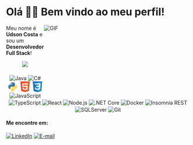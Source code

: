 # Olá 👋🏻 Bem vindo ao meu perfil!

<img align="right" alt="GIF" src="https://img.freepik.com/free-vector/cute-man-working-computer-with-coffee-cartoon-vector-icon-illustration-people-technology-icon-concept-isolated-premium-vector-flat-cartoon-style_138676-3868.jpg" width="400" height="200" />

Meu nome é **Udson Costa** e sou um **Desenvolvedor Full Stack**!

<div align="center">
<img src="https://github-readme-stats.vercel.app/api/top-langs/?username=udsoncosta&layout=compact&langs_count=7&title_color=000000&text_color=000000&icon_color=9e3f3f&bg_color=f7f7f7">
</div>

<br>
<div style="display: inline_block" align="center">
  <img align="center" alt="Java" title="Java" height="30" width="30" src="https://cdn.jsdelivr.net/gh/devicons/devicon/icons/java/java-original.svg">
  <img align='center' alt='C#' title="C#" height="30" width="30" src="https://cdn.jsdelivr.net/gh/devicons/devicon/icons/csharp/csharp-original.svg">
  <img align="center" alt="Python" title="Python" height="30" width="30" src="https://raw.githubusercontent.com/devicons/devicon/master/icons/python/python-original.svg">
  <img align="center" alt="HTML" title="HTML5" height="30" width="30" src="https://raw.githubusercontent.com/devicons/devicon/master/icons/html5/html5-original.svg">
  <img align="center" alt="CSS" title="CSS3" height="30" width="30"" src="https://raw.githubusercontent.com/devicons/devicon/master/icons/css3/css3-original.svg">
  <img align="center" alt="JavaScript" title="JavaScript" height="30" width="30" src="https://cdn.jsdelivr.net/gh/devicons/devicon/icons/javascript/javascript-original.svg">
  <img align="center" alt="TypeScript" title="TypeScript" height="30" width="30" src="https://cdn.jsdelivr.net/gh/devicons/devicon/icons/typescript/typescript-original.svg">
  <img align="center" alt="React" title="React" height="30" width="30" src="https://cdn.jsdelivr.net/gh/devicons/devicon/icons/react/react-original.svg">
  <img align="center" alt="Node.js" title="Node.js" height="30" width="30" src="https://cdn.jsdelivr.net/gh/devicons/devicon/icons/nodejs/nodejs-original.svg">
  <img align="center" alt=".NET Core" title=".NET Core" height="30" width="30" src="https://cdn.jsdelivr.net/gh/devicons/devicon/icons/dotnetcore/dotnetcore-original.svg"> 
  <img align="center" alt="Docker" title="Docker" height="30" width="30" src="https://cdn.jsdelivr.net/gh/devicons/devicon/icons/docker/docker-original.svg"> 
  <img align="center" alt="Insomnia REST" title="Insomnia REST" height="30" width="30" src="https://seeklogo.com/images/I/insomnia-logo-A35E09EB19-seeklogo.com.png">
  <img align="center" alt="SQLServer" title="SQLServer" height="30" width="30" src="https://camo.githubusercontent.com/2636f807a9f2c751d54b817ae081a8a348a6d4eeec7c344c36bdb5f5717e1bcb/68747470733a2f2f63646e2e73696d706c6569636f6e732e6f72672f6d6963726f736f667473716c7365727665722f434332393237">
  <img align="center" alt="Git" title="Git" height="30" width="30" src="https://cdn.jsdelivr.net/gh/devicons/devicon/icons/git/git-original.svg">
</div>

#### Me encontre em:
<a href="https://www.linkedin.com/in/udsoncosta" target="_blank"><img title="LinkedIn" alt="LinkedIn" height="25" width="95" src="https://img.shields.io/badge/LinkedIn-0077B5?style=for-the-badge&logo=linkedin&logoColor=white" target="_blank"></a>
<a href="mailt:udsoncostasantana@gmail.com.com" target="_blank"><img title="E-mail" alt="E-mail" height="25" width="95" src="https://img.shields.io/badge/outlook-1e9ae4?style=for-the-badge&logo=microsoftoutlook&logoColor=white" target="_blank"></a>
